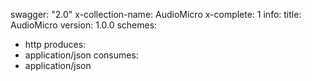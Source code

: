 swagger: "2.0"
x-collection-name: AudioMicro
x-complete: 1
info:
  title: AudioMicro
  version: 1.0.0
schemes:
- http
produces:
- application/json
consumes:
- application/json
